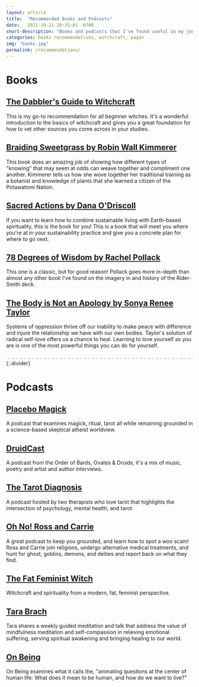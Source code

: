 ```yaml
---
layout: article
title:  "Recommended Books and Podcasts"
date:   2021-10-21 20:35:01 -0700
short-description: "Books and podcasts that I've found useful in my journey."
categories: books recommendations, witchcraft, pagan
img: "books.jpg"
permalink: /recommendations/
---
```


# Books

## [The Dabbler's Guide to Witchcraft](https://bookshop.org/a/84772/9781982174347)
This is my go-to recommendation for all beginner witches. It's a wonderful introduction to the basics of witchcraft and gives you a great foundation for how to vet other sources you come across in your studies.

## [Braiding Sweetgrass by Robin Wall Kimmerer](https://bookshop.org/a/84772/9781571313560)
This book does an amazing job of showing how different types of "knowing" that may seem at odds can weave together and compliment one another. Kimmerer tells us how she wove together her traditional training as a botanist and knowledge of plants that she learned a citizen of the Potawatomi Nation.

## [Sacred Actions by Dana O'Driscoll](https://bookshop.org/a/84772/9780764361531)
If you want to learn how to combine sustainable living with Earth-based spirituality, this is the book for you! This is a book that will meet you where you're at in your sustainability practice and give you a concrete plan for where to go next.

## [78 Degrees of Wisdom by Rachel Pollack](https://bookshop.org/a/84772/9781578636655)
This one is a classic, but for good reason! Pollack goes more in-depth than almost any other book I've found on the imagery in and history of the Rider-Smith deck.

## [The Body is Not an Apology by Sonya Renee Taylor](https://bookshop.org/a/84772/9781523090990)
Systems of oppression thrive off our inability to make peace with difference and injure the relationship we have with our own bodies. Taylor's solution of radical self-love offers us a chance to heal. Learning to love yourself as you are is one of the most powerful things you can do for yourself.
<br>

![](/assets/img/divider.svg){:.divider}

# Podcasts

## [Placebo Magick](https://www.farmcodegary.com/)
A podcast that examines magick, ritual, tarot all while remaining grounded in a science-based skeptical atheist worldview.

## [DruidCast](https://druidry.org/resources/druidcast-the-obod-podcast)
A podcast from the Order of Bards, Ovates & Druids, it's a mix of music, poetry and artist and author interviews.

## [The Tarot Diagnosis](https://www.thetarotdiagnosis.com/)
A podcast hosted by two therapists who love tarot that highlights the intersection of psychology, mental health, and tarot.

## [Oh No! Ross and Carrie](https://ohnopodcast.com/)
A great podcast to keep you grounded, and learn how to spot a woo scam! Ross and Carrie join religions, undergo alternative medical treatments, and hunt for ghost, goblins, demons, and deities and report back on what they find.

## [The Fat Feminist Witch](https://thefatfeministwitch.com/)
Witchcraft and spirituality from a modern, fat, feminist perspective.

## [Tara Brach](https://open.spotify.com/show/37McjD0j2cdu4GExcFQgm0?si=dgxSVe1zRNWYctjmlhJBgA&dl_branch=1)
Tara shares a weekly guided meditation and talk that address the value of mindfulness meditation and self-compassion in relieving emotional suffering, serving spiritual awakening and bringing healing to our world.

## [On Being](https://onbeing.org/starting-points/new-to-on-being-start-here/)
On Being examines what it calls the, "animating questions at the center of human life: What does it mean to be human, and how do we want to live?"
